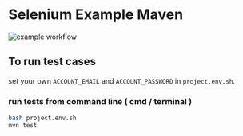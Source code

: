 # Selenium Example Maven

![example workflow](https://github.com/YahyaQandel/SeleniumExampleMaven/actions/workflows/maven.yml/badge.svg)


## To run test cases 
set your own `ACCOUNT_EMAIL` and  `ACCOUNT_PASSWORD` in `project.env.sh`.
### run tests from command line ( cmd / terminal )
```bash
bash project.env.sh
mvn test
```
